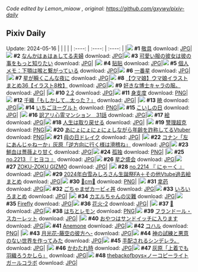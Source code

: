 *Code edited by Lemon_miaow , original: https://github.com/gxywy/pixiv-daily*
## Pixiv Daily 
Update: 2024-05-16
|      |      |      |
| :----: | :----: | :----: |
|![](https://pximg.lemonmiaow.xyz/c/240x480/img-master/img/2024/05/14/21/01/41/118728153_p0_master1200.jpg) **#1** [敬具](https://www.pixiv.net/artworks/118728153) download: [JPG](https://pximg.lemonmiaow.xyz/img-original/img/2024/05/14/21/01/41/118728153_p0.jpg)|![](https://pximg.lemonmiaow.xyz/c/240x480/img-master/img/2024/05/14/00/10/25/118707617_p0_master1200.jpg) **#2** [なんかはぁはぁしてる夫婦](https://www.pixiv.net/artworks/118707617) download: [JPG](https://pximg.lemonmiaow.xyz/img-original/img/2024/05/14/00/10/25/118707617_p0.jpg)|![](https://pximg.lemonmiaow.xyz/c/240x480/img-master/img/2024/05/15/12/00/47/118744853_p0_master1200.jpg) **#3** [可愛い服の彼女は彼の事をもっと知りたい](https://www.pixiv.net/artworks/118744853) download: [JPG](https://pximg.lemonmiaow.xyz/img-original/img/2024/05/15/12/00/47/118744853_p0.jpg)|
|![](https://pximg.lemonmiaow.xyz/c/240x480/img-master/img/2024/05/14/00/27/38/118708172_p0_master1200.jpg) **#4** [贴贴](https://www.pixiv.net/artworks/118708172) download: [JPG](https://pximg.lemonmiaow.xyz/img-original/img/2024/05/14/00/27/38/118708172_p0.jpg)|![](https://pximg.lemonmiaow.xyz/c/240x480/img-master/img/2024/05/14/06/00/13/118713194_p0_master1200.jpg) **#5** [個人メモ：下顎は喉と繋がっている](https://www.pixiv.net/artworks/118713194) download: [JPG](https://pximg.lemonmiaow.xyz/img-original/img/2024/05/14/06/00/13/118713194_p0.jpg)|![](https://pximg.lemonmiaow.xyz/c/240x480/img-master/img/2024/05/14/01/48/49/118710216_p0_master1200.jpg) **#6** [一番星](https://www.pixiv.net/artworks/118710216) download: [JPG](https://pximg.lemonmiaow.xyz/img-original/img/2024/05/14/01/48/49/118710216_p0.jpg)|
|![](https://pximg.lemonmiaow.xyz/c/240x480/img-master/img/2024/05/15/01/35/22/118736947_p0_master1200.jpg) **#7** [星が瞬くこんな夜に](https://www.pixiv.net/artworks/118736947) download: [JPG](https://pximg.lemonmiaow.xyz/img-original/img/2024/05/15/01/35/22/118736947_p0.jpg)|![](https://pximg.lemonmiaow.xyz/c/240x480/img-master/img/2024/05/14/00/01/48/118707244_p0_master1200.jpg) **#8** [【ウマ娘】ウマ娘イラストまとめ36【イラスト8枚】](https://www.pixiv.net/artworks/118707244) download: [JPG](https://pximg.lemonmiaow.xyz/img-original/img/2024/05/14/00/01/48/118707244_p0.jpg)|![](https://pximg.lemonmiaow.xyz/c/240x480/img-master/img/2024/05/15/20/07/58/118749077_p0_master1200.jpg) **#9** [好きな博士キャラの服。](https://www.pixiv.net/artworks/118749077) download: [JPG](https://pximg.lemonmiaow.xyz/img-original/img/2024/05/15/20/07/58/118749077_p0.jpg)|
|![](https://pximg.lemonmiaow.xyz/c/240x480/img-master/img/2024/05/15/01/37/12/118736983_p0_master1200.jpg) **#10** [2.2](https://www.pixiv.net/artworks/118736983) download: [JPG](https://pximg.lemonmiaow.xyz/img-original/img/2024/05/15/01/37/12/118736983_p0.jpg)|![](https://pximg.lemonmiaow.xyz/c/240x480/img-master/img/2024/05/14/00/00/27/118707061_p0_master1200.jpg) **#11** [身支度](https://www.pixiv.net/artworks/118707061) download: [PNG](https://pximg.lemonmiaow.xyz/img-original/img/2024/05/14/00/00/27/118707061_p0.png)|![](https://pximg.lemonmiaow.xyz/c/240x480/img-master/img/2024/05/15/00/00/18/118733979_p0_master1200.jpg) **#12** [千織「もしかして…太った？」](https://www.pixiv.net/artworks/118733979) download: [JPG](https://pximg.lemonmiaow.xyz/img-original/img/2024/05/15/00/00/18/118733979_p0.jpg)|
|![](https://pximg.lemonmiaow.xyz/c/240x480/img-master/img/2024/05/14/00/26/04/118708119_p0_master1200.jpg) **#13** [暁](https://www.pixiv.net/artworks/118708119) download: [JPG](https://pximg.lemonmiaow.xyz/img-original/img/2024/05/14/00/26/04/118708119_p0.jpg)|![](https://pximg.lemonmiaow.xyz/c/240x480/img-master/img/2024/05/15/22/12/56/118757999_p0_master1200.jpg) **#14** [いちごヨーグルト](https://www.pixiv.net/artworks/118757999) download: [PNG](https://pximg.lemonmiaow.xyz/img-original/img/2024/05/15/22/12/56/118757999_p0.png)|![](https://pximg.lemonmiaow.xyz/c/240x480/img-master/img/2024/05/14/00/37/05/118708485_p0_master1200.jpg) **#15** [こいしの日](https://www.pixiv.net/artworks/118708485) download: [JPG](https://pximg.lemonmiaow.xyz/img-original/img/2024/05/14/00/37/05/118708485_p0.jpg)|
|![](https://pximg.lemonmiaow.xyz/c/240x480/img-master/img/2024/05/14/12/35/15/118718247_p0_master1200.jpg) **#16** [訳アリ心霊マンション　31話](https://www.pixiv.net/artworks/118718247) download: [JPG](https://pximg.lemonmiaow.xyz/img-original/img/2024/05/14/12/35/15/118718247_p0.jpg)|![](https://pximg.lemonmiaow.xyz/c/240x480/img-master/img/2024/05/15/20/20/27/118754452_p0_master1200.jpg) **#17** [絵](https://www.pixiv.net/artworks/118754452) download: [JPG](https://pximg.lemonmiaow.xyz/img-original/img/2024/05/15/20/20/27/118754452_p0.jpg)|![](https://pximg.lemonmiaow.xyz/c/240x480/img-master/img/2024/05/15/00/00/51/118734127_p0_master1200.jpg) **#18** [人生は取り戻せる](https://www.pixiv.net/artworks/118734127) download: [JPG](https://pximg.lemonmiaow.xyz/img-original/img/2024/05/15/00/00/51/118734127_p0.jpg)|
|![](https://pximg.lemonmiaow.xyz/c/240x480/img-master/img/2024/05/14/00/01/17/118707203_p0_master1200.jpg) **#19** [讐理超克](https://www.pixiv.net/artworks/118707203) download: [PNG](https://pximg.lemonmiaow.xyz/img-original/img/2024/05/14/00/01/17/118707203_p0.png)|![](https://pximg.lemonmiaow.xyz/c/240x480/img-master/img/2024/05/14/20/13/43/118726728_p0_master1200.jpg) **#20** [あにょにょにょにょしながら年齢を詐称してるVtuber](https://www.pixiv.net/artworks/118726728) download: [PNG](https://pximg.lemonmiaow.xyz/img-original/img/2024/05/14/20/13/43/118726728_p0.png)|![](https://pximg.lemonmiaow.xyz/c/240x480/img-master/img/2024/05/15/12/44/50/118745619_p0_master1200.jpg) **#21** [母の日ドレイク](https://www.pixiv.net/artworks/118745619) download: [JPG](https://pximg.lemonmiaow.xyz/img-original/img/2024/05/15/12/44/50/118745619_p0.jpg)|
|![](https://pximg.lemonmiaow.xyz/c/240x480/img-master/img/2024/05/14/15/25/01/118720706_p0_master1200.jpg) **#22** [コナン「左にあんじゃねーか」灰原「逆方向に行く様は滑稽ね」](https://www.pixiv.net/artworks/118720706) download: [JPG](https://pximg.lemonmiaow.xyz/img-original/img/2024/05/14/15/25/01/118720706_p0.jpg)|![](https://pximg.lemonmiaow.xyz/c/240x480/img-master/img/2024/05/14/20/48/13/118727660_p0_master1200.jpg) **#23** [鮮血は薔薇より甘く](https://www.pixiv.net/artworks/118727660) download: [JPG](https://pximg.lemonmiaow.xyz/img-original/img/2024/05/14/20/48/13/118727660_p0.jpg)|![](https://pximg.lemonmiaow.xyz/c/240x480/img-master/img/2024/05/14/00/00/26/118707055_p0_master1200.jpg) **#24** [孤独](https://www.pixiv.net/artworks/118707055) download: [PNG](https://pximg.lemonmiaow.xyz/img-original/img/2024/05/14/00/00/26/118707055_p0.png)|
|![](https://pximg.lemonmiaow.xyz/c/240x480/img-master/img/2024/05/14/12/25/06/118718092_p0_master1200.jpg) **#25** [no.2213 『 ヒヨコ 』](https://www.pixiv.net/artworks/118718092) download: [JPG](https://pximg.lemonmiaow.xyz/img-original/img/2024/05/14/12/25/06/118718092_p0.jpg)|![](https://pximg.lemonmiaow.xyz/c/240x480/img-master/img/2024/05/14/00/40/46/118708575_p0_master1200.jpg) **#26** [星之盛会](https://www.pixiv.net/artworks/118708575) download: [JPG](https://pximg.lemonmiaow.xyz/img-original/img/2024/05/14/00/40/46/118708575_p0.jpg)|![](https://pximg.lemonmiaow.xyz/c/240x480/img-master/img/2024/05/14/08/39/39/118714846_p0_master1200.jpg) **#27** [ZOKU-ZOKU GIZMO](https://www.pixiv.net/artworks/118714846) download: [JPG](https://pximg.lemonmiaow.xyz/img-original/img/2024/05/14/08/39/39/118714846_p0.jpg)|
|![](https://pximg.lemonmiaow.xyz/c/240x480/img-master/img/2024/05/15/12/21/10/118745205_p0_master1200.jpg) **#28** [no.2214 『 にゃーく 』](https://www.pixiv.net/artworks/118745205) download: [JPG](https://pximg.lemonmiaow.xyz/img-original/img/2024/05/15/12/21/10/118745205_p0.jpg)|![](https://pximg.lemonmiaow.xyz/c/240x480/img-master/img/2024/05/14/01/29/44/118709863_p0_master1200.jpg) **#29** [2024年白雪みしろさん生誕祭FA＋その他Vtube過去絵まとめ](https://www.pixiv.net/artworks/118709863) download: [JPG](https://pximg.lemonmiaow.xyz/img-original/img/2024/05/14/01/29/44/118709863_p0.jpg)|![](https://pximg.lemonmiaow.xyz/c/240x480/img-master/img/2024/05/14/20/38/53/118727396_p0_master1200.jpg) **#30** [🎀cm🎀](https://www.pixiv.net/artworks/118727396) download: [PNG](https://pximg.lemonmiaow.xyz/img-original/img/2024/05/14/20/38/53/118727396_p0.png)|
|![](https://pximg.lemonmiaow.xyz/c/240x480/img-master/img/2024/05/14/19/53/19/118726111_p0_master1200.jpg) **#31** [拿药](https://www.pixiv.net/artworks/118726111) download: [JPG](https://pximg.lemonmiaow.xyz/img-original/img/2024/05/14/19/53/19/118726111_p0.jpg)|![](https://pximg.lemonmiaow.xyz/c/240x480/img-master/img/2024/05/14/15/30/22/118720773_p0_master1200.jpg) **#32** [ごちゃまぜカービィ丼](https://www.pixiv.net/artworks/118720773) download: [JPG](https://pximg.lemonmiaow.xyz/img-original/img/2024/05/14/15/30/22/118720773_p0.jpg)|![](https://pximg.lemonmiaow.xyz/c/240x480/img-master/img/2024/05/14/23/56/35/118733770_p0_master1200.jpg) **#33** [いろいろまとめ](https://www.pixiv.net/artworks/118733770) download: [JPG](https://pximg.lemonmiaow.xyz/img-original/img/2024/05/14/23/56/35/118733770_p0.jpg)|
|![](https://pximg.lemonmiaow.xyz/c/240x480/img-master/img/2024/05/15/00/16/06/118734862_p0_master1200.jpg) **#34** [カエルちゃんの災難](https://www.pixiv.net/artworks/118734862) download: [JPG](https://pximg.lemonmiaow.xyz/img-original/img/2024/05/15/00/16/06/118734862_p0.jpg)|![](https://pximg.lemonmiaow.xyz/c/240x480/img-master/img/2024/05/14/00/00/21/118707033_p0_master1200.jpg) **#35** [Firefly](https://www.pixiv.net/artworks/118707033) download: [JPG](https://pximg.lemonmiaow.xyz/img-original/img/2024/05/14/00/00/21/118707033_p0.jpg)|![](https://pximg.lemonmiaow.xyz/c/240x480/img-master/img/2024/05/14/18/00/14/118723317_p0_master1200.jpg) **#36** [花火-2](https://www.pixiv.net/artworks/118723317) download: [JPG](https://pximg.lemonmiaow.xyz/img-original/img/2024/05/14/18/00/14/118723317_p0.jpg)|
|![](https://pximg.lemonmiaow.xyz/c/240x480/img-master/img/2024/05/14/02/56/56/118711316_p0_master1200.jpg) **#37** [🫧](https://www.pixiv.net/artworks/118711316) download: [JPG](https://pximg.lemonmiaow.xyz/img-original/img/2024/05/14/02/56/56/118711316_p0.jpg)|![](https://pximg.lemonmiaow.xyz/c/240x480/img-master/img/2024/05/14/18/40/26/118724317_p0_master1200.jpg) **#38** [はちとレモン](https://www.pixiv.net/artworks/118724317) download: [PNG](https://pximg.lemonmiaow.xyz/img-original/img/2024/05/14/18/40/26/118724317_p0.png)|![](https://pximg.lemonmiaow.xyz/c/240x480/img-master/img/2024/05/14/23/26/35/118732836_p0_master1200.jpg) **#39** [フランドール・スカーレット](https://www.pixiv.net/artworks/118732836) download: [JPG](https://pximg.lemonmiaow.xyz/img-original/img/2024/05/14/23/26/35/118732836_p0.jpg)|
|![](https://pximg.lemonmiaow.xyz/c/240x480/img-master/img/2024/05/15/03/07/04/118738408_p0_master1200.jpg) **#40** [おやつはサンドイッチに入ります](https://www.pixiv.net/artworks/118738408) download: [JPG](https://pximg.lemonmiaow.xyz/img-original/img/2024/05/15/03/07/04/118738408_p0.jpg)|![](https://pximg.lemonmiaow.xyz/c/240x480/img-master/img/2024/05/14/00/00/32/118707086_p0_master1200.jpg) **#41** [Anemone](https://www.pixiv.net/artworks/118707086) download: [JPG](https://pximg.lemonmiaow.xyz/img-original/img/2024/05/14/00/00/32/118707086_p0.jpg)|![](https://pximg.lemonmiaow.xyz/c/240x480/img-master/img/2024/05/14/17/08/05/118722355_p0_master1200.jpg) **#42** [コハル](https://www.pixiv.net/artworks/118722355) download: [PNG](https://pximg.lemonmiaow.xyz/img-original/img/2024/05/14/17/08/05/118722355_p0.png)|
|![](https://pximg.lemonmiaow.xyz/c/240x480/img-master/img/2024/05/14/21/13/09/118728505_p0_master1200.jpg) **#43** [月光花-藤空の彼方へ-](https://www.pixiv.net/artworks/118728505) download: [JPG](https://pximg.lemonmiaow.xyz/img-original/img/2024/05/14/21/13/09/118728505_p0.jpg)|![](https://pximg.lemonmiaow.xyz/c/240x480/img-master/img/2024/05/14/09/36/10/118715694_p0_master1200.jpg) **#44** [神の試練と悪意のない世界を作ってみた](https://www.pixiv.net/artworks/118715694) download: [JPG](https://pximg.lemonmiaow.xyz/img-original/img/2024/05/14/09/36/10/118715694_p0.jpg)|![](https://pximg.lemonmiaow.xyz/c/240x480/img-master/img/2024/05/15/21/02/54/118755746_p0_master1200.jpg) **#45** [手配されるシンデレラ。](https://www.pixiv.net/artworks/118755746) download: [JPG](https://pximg.lemonmiaow.xyz/img-original/img/2024/05/15/21/02/54/118755746_p0.jpg)|
|![](https://pximg.lemonmiaow.xyz/c/240x480/img-master/img/2024/05/15/00/00/10/118733931_p0_master1200.jpg) **#46** [かわたれ時](https://www.pixiv.net/artworks/118733931) download: [JPG](https://pximg.lemonmiaow.xyz/img-original/img/2024/05/15/00/00/10/118733931_p0.jpg)|![](https://pximg.lemonmiaow.xyz/c/240x480/img-master/img/2024/05/15/17/47/17/118750679_p0_master1200.jpg) **#47** [灰原「上着でも羽織ろうかしら」](https://www.pixiv.net/artworks/118750679) download: [JPG](https://pximg.lemonmiaow.xyz/img-original/img/2024/05/15/17/47/17/118750679_p0.jpg)|![](https://pximg.lemonmiaow.xyz/c/240x480/img-master/img/2024/05/15/21/42/15/118756941_p0_master1200.jpg) **#48** [thebackofboys×ノーコピーライトガールコラボ](https://www.pixiv.net/artworks/118756941) download: [JPG](https://pximg.lemonmiaow.xyz/img-original/img/2024/05/15/21/42/15/118756941_p0.jpg)|
